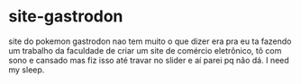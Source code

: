 # site-gastrodon
site do pokemon gastrodon nao tem muito o que dizer
era pra eu ta fazendo um trabalho da faculdade de criar um site de comércio eletrônico, tô com sono e cansado mas fiz isso até travar no slider e aí parei pq não dá.
I need my sleep.
